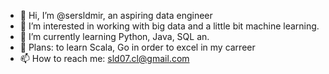 - 👋 Hi, I’m @sersldmir, an aspiring data engineer
- 👀 I’m interested in working with big data and a little bit machine learning.
- 🌱 I’m currently learning Python, Java, SQL an. 
- 🚀 Plans: to learn Scala, Go in order to excel in my carreer
- 📫 How to reach me: sld07.cl@gmail.com

<!---
sersldmir/sersldmir is a ✨ special ✨ repository because its `README.md` (this file) appears on your GitHub profile.
You can click the Preview link to take a look at your changes.
--->
